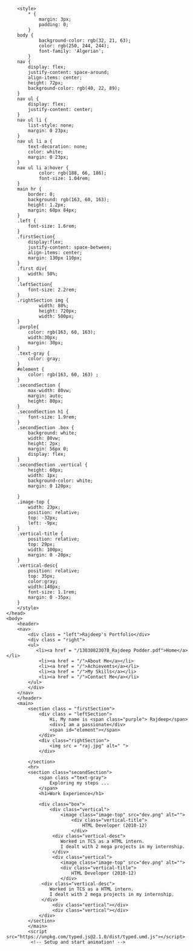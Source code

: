 <!DOCTYPE html>
<html lang="en">
    <head>
        <meta charset="utf-8">
        <meta http-equiv="X-UA-Compatible" content="IE=edge">
        <meta name="viewport" content="width=device-width, initial-scale=1">
        <title> Developer Portfolio</title>
        <link rel = "preconnect" href="https://fonts.googleapis.com">
        <link rel = "preconnect" href="https://fonts.gstatic.com" crossorigin>
        <link href="https://fonts.googleapis.com/css2?family=Roboto:wght@300;400;500;700&display=swap" rel="stylesheet">

        <style>
            * {
                margin: 3px;
                padding: 0;
            }
        body {
                background-color: rgb(32, 21, 63);
                color: rgb(250, 244, 244);
                font-family: 'Algerian';
            }
        nav {
            display: flex;
            justify-content: space-around;
            align-items: center;
            height: 72px;
            background-color: rgb(40, 22, 89);
        }
        nav ul {
            display: flex;
            justify-content: center;
        }
        nav ul li {
            list-style: none;
            margin: 0 23px;
        }
        nav ul li a {
            text-decoration: none;
            color: white;
            margin: 0 23px;
        }
        nav ul li a:hover {
                color: rgb(188, 66, 186);
                font-size: 1.04rem;                
        }
        main hr {
            border: 0;
            background: rgb(163, 60, 163);
            height: 1.2px;
            margin: 60px 84px;
        }
        .left {
            font-size: 1.6rem;
        }
        .firstSection{
            display:flex;
            justify-content: space-between;
            align-items: center;
            margin: 130px 110px;
        }
        .first div{
            width: 50%;
        }
        .leftSection{
            font-size: 2.2rem;
        }
        .rightSection img {
                width: 80%;
                height: 720px;
                width: 500px;
        }
        .purple{
            color: rgb(163, 60, 163);
            width:30px;
            margin: 30px;
        }
        .text-gray {
            color: gray;
        }
        #element {
            color: rgb(163, 60, 163) ;
        }
        .secondSection {
            max-width: 80vw;
            margin: auto;
            height: 80px;
        }
        .secondSection h1 {
            font-size: 1.9rem;
        }
        .secondSection .box {
            background: white;
            width: 80vw;
            height: 2px;
            margin: 56px 0;
            display: flex;
        }
        .secondSection .vertical {
            height: 60px;
            width: 1px;
            background-color: white;
            margin: 0 120px;

        }
        .image-top {
            width: 23px;
            position: relative;
            top: -32px;
            left: -9px;
        }
        .vertical-title {
            position: relative;
            top: 29px;
            width: 100px;
            margin: 0 -20px;
        }
        .vertical-desc{
            position: relative;
            top: 35px;
            color:gray;
            width:140px;
            font-size: 1.1rem;
            margin: 0 -35px;
        }
        </style>
    </head>
    <body>
        <header>
        <nav>
            <div class = "left">Rajdeep's Portfolio</div> 
            <div class = "right">
            <ul>
               <li><a href = "/13030823078_Rajdeep Podder.pdf">Home</a></li>
                <li><a href = "/">About Me</a></li>
                <li><a href = "/">Achievemts</a></li>
                <li><a href = "/">My Skills</a></li>
                <li><a href = "/">Contact Me</a></li>
            </ul>
            </div>
        </nav>
        </header>
        <main>
            <section class = "firstSection">
                <div class = "leftSection">
                    Hi, My name is <span class="purple"> Rajdeep</span> 
                    <div>I am a passionate</div>
                    <span id="element"></span>
                </div>
                <div class="rightSection">
                    <img src = "raj.jpg" alt=" ">
                </div>

            </section> 
            <hr>
            <section class="secondSection">
                <span class ="text-gray">
                    Exploring my steps ...
                </span>
                <h1>Work Experience</h1>

                <div class="box"> 
                    <div class="vertical">
                        <image class="image-top" src="dev.png" alt="">
                            <div class="vertical-title">
                                HTML Developer (2010-12)
                            </div>
                     <div class="vertical-desc">
                        Worked in TCS as a HTML intern. 
                        I dealt with 2 mega projects in my internship.
                     </div>
                     <div class="vertical">
                        <image class="image-top" src="dev.png" alt="">
                        <div class="vertical-title">
                            HTML Developer (2010-12)
                        </div>
                 <div class="vertical-desc">
                    Worked in TCS as a HTML intern. 
                    I dealt with 2 mega projects in my internship.
                 </div>
                     <div class="vertical"></div>
                     <div class="vertical"></div>
                </div>
            </section>
            </main>
            <script src="https://unpkg.com/typed.js@2.1.0/dist/typed.umd.js"></script>
             <!-- Setup and start animation! -->
  <script>
    var typed = new Typed('#element', {
      strings: ['Web Desingner','Singer','Coder','Cricketer'],
      typeSpeed: 80,
    });
  </script>
</body>
    </body>  
    </html>
